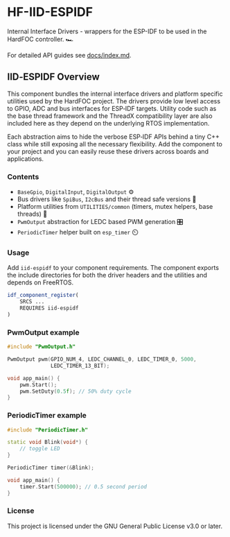 # HF-IID-ESPIDF

Internal Interface Drivers - wrappers for the ESP-IDF to be used in the HardFOC controller. 🏎️

For detailed API guides see [docs/index.md](docs/index.md).

## IID‑ESPIDF Overview

This component bundles the internal interface drivers and platform specific utilities used by the HardFOC project. The drivers provide low level access to GPIO, ADC and bus interfaces for ESP‑IDF targets. Utility code such as the base thread framework and the ThreadX compatibility layer are also included here as they depend on the underlying RTOS implementation.

Each abstraction aims to hide the verbose ESP‑IDF APIs behind a tiny C++ class while still exposing all the necessary flexibility.  Add the component to your project and you can easily reuse these drivers across boards and applications.

### Contents
- `BaseGpio`, `DigitalInput`, `DigitalOutput` ⚙️
- Bus drivers like `SpiBus`, `I2cBus` and their thread safe versions 🚌
- Platform utilities from `UTILITIES/common` (timers, mutex helpers, base threads) 🧰
- `PwmOutput` abstraction for LEDC based PWM generation 🎛️
- `PeriodicTimer` helper built on `esp_timer` ⏲️

### Usage
Add `iid-espidf` to your component requirements. The component exports the include directories for both the driver headers and the utilities and depends on FreeRTOS.

```cmake
idf_component_register(
    SRCS ...
    REQUIRES iid-espidf
)
```

### PwmOutput example
```cpp
#include "PwmOutput.h"

PwmOutput pwm(GPIO_NUM_4, LEDC_CHANNEL_0, LEDC_TIMER_0, 5000,
              LEDC_TIMER_13_BIT);

void app_main() {
    pwm.Start();
    pwm.SetDuty(0.5f); // 50% duty cycle
}
```

### PeriodicTimer example
```cpp
#include "PeriodicTimer.h"

static void Blink(void*) {
    // toggle LED
}

PeriodicTimer timer(&Blink);

void app_main() {
    timer.Start(500000); // 0.5 second period
}
```

### License

This project is licensed under the GNU General Public License v3.0 or later.
